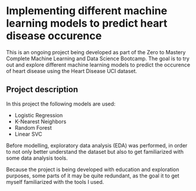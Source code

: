 # Implementing different machine learning models to predict heart disease occurence

This is an ongoing project being developed as part of the Zero to Mastery Complete Machine Learning and Data Science Bootcamp. 
The goal is to try out and explore different machine learning models to predict the occurence of heart disease using the Heart Disease UCI dataset. 


## Project description

In this project the following models are used: 
* Logistic Regression
* K-Nearest Neighbors
* Random Forest
* Linear SVC

Before modelling, exploratory data analysis (EDA) was performed, in order to not only better understand the dataset but also to get familiarized with some
data analysis tools. 

Because the project is being developed with education and exploration purposes, some parts of it may be quite redundant, as the goal it to get myself 
familiarized with the tools I used. 
